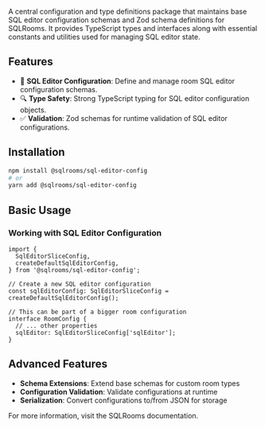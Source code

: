 A central configuration and type definitions package that maintains base SQL editor configuration schemas and Zod schema definitions for SQLRooms. It provides TypeScript types and interfaces along with essential constants and utilities used for managing SQL editor state.

## Features

- 📝 **SQL Editor Configuration**: Define and manage room SQL editor configuration schemas.
- 🔍 **Type Safety**: Strong TypeScript typing for SQL editor configuration objects.
- ✅ **Validation**: Zod schemas for runtime validation of SQL editor configurations.

## Installation

```bash
npm install @sqlrooms/sql-editor-config
# or
yarn add @sqlrooms/sql-editor-config
```

## Basic Usage

### Working with SQL Editor Configuration

```tsx
import {
  SqlEditorSliceConfig,
  createDefaultSqlEditorConfig,
} from '@sqlrooms/sql-editor-config';

// Create a new SQL editor configuration
const sqlEditorConfig: SqlEditorSliceConfig = createDefaultSqlEditorConfig();

// This can be part of a bigger room configuration
interface RoomConfig {
  // ... other properties
  sqlEditor: SqlEditorSliceConfig['sqlEditor'];
}
```

## Advanced Features

- **Schema Extensions**: Extend base schemas for custom room types
- **Configuration Validation**: Validate configurations at runtime
- **Serialization**: Convert configurations to/from JSON for storage

For more information, visit the SQLRooms documentation.

```

```
